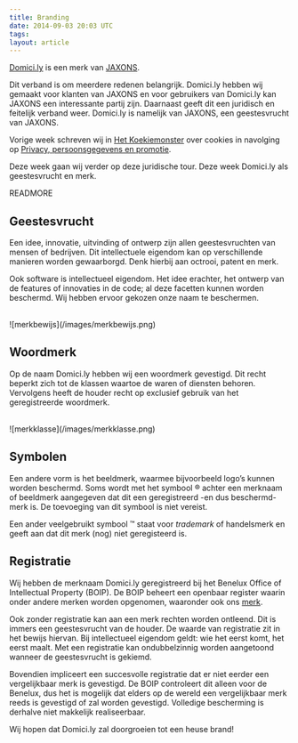 ```yaml
---
title: Branding
date: 2014-09-03 20:03 UTC
tags:
layout: article
---
```

[Domici.ly](http://www.domici.ly/) is een merk van [JAXONS](http://www.jaxons.nl/).

Dit verband is om meerdere redenen belangrijk. Domici.ly hebben wij gemaakt voor klanten van JAXONS en voor gebruikers van Domici.ly kan JAXONS een interessante partij zijn. Daarnaast geeft dit een juridisch en feitelijk verband weer. Domici.ly is namelijk van JAXONS, een geestesvrucht van JAXONS.

Vorige week schreven wij in [Het Koekiemonster](http://www.domici.ly/blog/2014/08/27/het-koekiemonster.html) over cookies in navolging op [Privacy, persoonsgegevens en promotie](http://www.domici.ly/blog/2014/08/20/privacy-persoonsgegevens-en-promotie.html). 

Deze week gaan wij verder op deze juridische tour. Deze week Domici.ly als geestesvrucht en merk.

READMORE

## Geestesvrucht

Een idee, innovatie, uitvinding of ontwerp zijn allen geestesvruchten van mensen of bedrijven. Dit intellectuele eigendom kan op verschillende manieren worden gewaarborgd. Denk hierbij aan octrooi, patent en merk. 

Ook software is intellectueel eigendom. Het idee erachter, het ontwerp van de features of innovaties in de code; al deze facetten kunnen worden beschermd. Wij hebben ervoor gekozen onze naam te beschermen.

<br />
![merkbewijs](/images/merkbewijs.png)

## Woordmerk

Op de naam Domici.ly hebben wij een woordmerk gevestigd. Dit recht beperkt zich tot de klassen waartoe de waren of diensten behoren. Vervolgens heeft de houder recht op exclusief gebruik van het geregistreerde woordmerk.

<br />
![merkklasse](/images/merkklasse.png)

## Symbolen

Een andere vorm is het beeldmerk, waarmee bijvoorbeeld logo’s kunnen worden beschermd. Soms wordt met het symbool ® achter een merknaam of beeldmerk aangegeven dat dit een geregistreerd -en dus beschermd- merk is. De toevoeging van dit symbool is niet vereist.

Een ander veelgebruikt symbool ™ staat voor *trademark* of handelsmerk en geeft aan dat dit merk (nog) niet geregisteerd is. 

## Registratie

Wij hebben de merknaam Domici.ly geregistreerd bij het Benelux Office of Intellectual Property (BOIP). De BOIP beheert een openbaar register waarin onder andere merken worden opgenomen, waaronder ook ons [merk](https://register.boip.int/bmbonline/details/trademark/show.do?markNumberType=REG&markNumber=957806&markID=3310007).

Ook zonder registratie kan aan een merk rechten worden ontleend. Dit is immers een geestesvrucht van de houder. De waarde van registratie zit in het bewijs hiervan. Bij intellectueel eigendom geldt: wie het eerst komt, het eerst maalt. Met een registratie kan ondubbelzinnig worden aangetoond wanneer de geestesvrucht is gekiemd.

Bovendien impliceert een succesvolle registratie dat er niet eerder een vergelijkbaar merk is gevestigd. De BOIP controleert dit alleen voor de Benelux, dus het is mogelijk dat elders op de wereld een vergelijkbaar merk reeds is gevestigd of zal worden gevestigd. Volledige bescherming is derhalve niet makkelijk realiseerbaar. 

Wij hopen dat Domici.ly zal doorgroeien tot een heuse brand!
